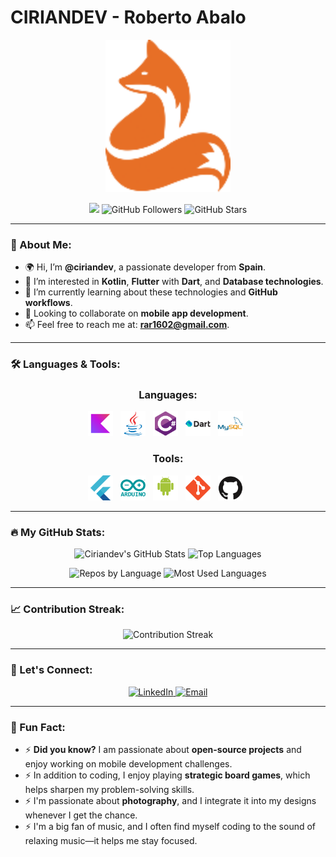 # CIRIANDEV - Roberto Abalo

<div id="header" align="center">
   <img src="https://github.com/ciriandev/ciriandev/blob/main/imagenes/Zorro.png" alt="Logo" width="200"/>
</div>

<p align="center">
   <img src="https://img.shields.io/badge/STATUS-EN%20DESAROLLO-green">
   <img src="https://img.shields.io/github/followers/ciriandev?style=social" alt="GitHub Followers">
   <img src="https://img.shields.io/github/stars/ciriandev?style=social" alt="GitHub Stars">
</p>

---

### 👋 About Me:

- 🌍 Hi, I’m **@ciriandev**, a passionate developer from **Spain**.
- 👀 I’m interested in **Kotlin**, **Flutter** with **Dart**, and **Database technologies**.
- 🌱 I’m currently learning about these technologies and **GitHub workflows**.
- 💼 Looking to collaborate on **mobile app development**.
- 📫 Feel free to reach me at: **rar1602@gmail.com**.

---

### 🛠️ Languages & Tools:

<div align="center">
   <h3>Languages:</h3>
      <img src="https://github.com/devicons/devicon/blob/master/icons/kotlin/kotlin-original.svg" title="Kotlin" alt="Kotlin" width="40" height="40"> &nbsp;
      <img src="https://github.com/devicons/devicon/blob/master/icons/java/java-original.svg" title="Java" alt="Java" width="40" height="40"> &nbsp;
      <img src="https://github.com/devicons/devicon/blob/master/icons/csharp/csharp-original.svg" title="C#" alt="Csharp" width="40" height="40"> &nbsp;
      <img src="https://github.com/devicons/devicon/blob/master/icons/dart/dart-original-wordmark.svg" title="Dart" alt="Dart" width="40" height="40"> &nbsp;
      <img src="https://github.com/devicons/devicon/blob/master/icons/mysql/mysql-original-wordmark.svg" title="MySQL" alt="MySQL" width="40" height="40"> &nbsp;
   <h3>Tools:</h3>
      <img src="https://github.com/devicons/devicon/blob/master/icons/flutter/flutter-original.svg" title="Flutter" alt="Flutter" width="40" height="40"> &nbsp;
      <img src="https://github.com/devicons/devicon/blob/master/icons/arduino/arduino-original-wordmark.svg" title="Arduino" alt="Arduino" width="40" height="40"> &nbsp;
      <img src="https://github.com/devicons/devicon/blob/master/icons/android/android-original-wordmark.svg" title="Android" alt="Android" width="40" height="40"> &nbsp;
      <img src="https://github.com/devicons/devicon/blob/master/icons/git/git-original.svg" title="Git" alt="Git" width="40" height="40"> &nbsp;
      <img src="https://github.com/devicons/devicon/blob/master/icons/github/github-original.svg" title="GitHub" alt="GitHub" width="40" height="40"> &nbsp;
</div>

---

### 🔥 My GitHub Stats:

<p align="center">
  <img src="https://github-readme-stats.vercel.app/api?username=ciriandev&show_icons=true&theme=radical" alt="Ciriandev's GitHub Stats" width="400">
  <img src="https://github-readme-stats.vercel.app/api/top-langs/?username=ciriandev&layout=compact&theme=radical" alt="Top Languages" width="335">
</p>

<p align="center">
   <img src="https://github-profile-summary-cards.vercel.app/api/cards/repos-per-language?username=ciriandev&theme=radical" alt="Repos by Language">
   <img src="https://github-profile-summary-cards.vercel.app/api/cards/most-commit-language?username=ciriandev&theme=radical" alt="Most Used Languages">
</p>

---

### 📈 Contribution Streak:

<p align="center">
  <img src="https://streak-stats.demolab.com/?user=ciriandev" alt="Contribution Streak">
</p>

---

### 🤝 Let's Connect:

<p align="center">
  <a href="https://www.linkedin.com/in/tu-perfil/" target="_blank">
    <img src="https://img.shields.io/badge/LinkedIn-blue?style=for-the-badge&logo=linkedin&logoColor=white" alt="LinkedIn"/>
  </a>
  <a href="mailto:rar1602@gmail.com">
    <img src="https://img.shields.io/badge/Email-D14836?style=for-the-badge&logo=gmail&logoColor=white" alt="Email"/>
  </a>
</p>

---

### 🎯 Fun Fact:

- ⚡ **Did you know?** I am passionate about **open-source projects** and enjoy working on mobile development challenges.
- ⚡ In addition to coding, I enjoy playing **strategic board games**, which helps sharpen my problem-solving skills.
- ⚡ I'm passionate about **photography**, and I integrate it into my designs whenever I get the chance.
- ⚡ I'm a big fan of music, and I often find myself coding to the sound of relaxing music—it helps me stay focused.
